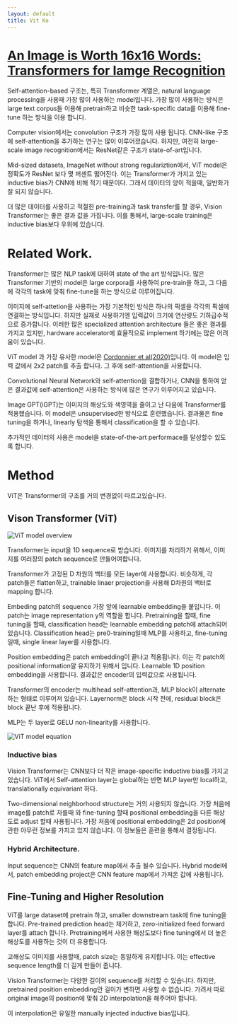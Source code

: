 ```yaml
---
layout: default
title: Vit Ko
---
```


# [An Image is Worth 16x16 Words: Transformers for Iamge Recognition](https://arxiv.org/pdf/2010.11929.pdf)

Self-attention-based 구조는, 특히 Transformer 계열은, natural language processing을 사용때 가장 많이 사용하는 model입니다. 가장 많이 사용하는 방식은 large text corpus들 이용해 pretrain하고 비슷한 task-specific data를 이용해 fine-tune 하는 방식을 이용 합니다.

Computer vision에서는 convolution 구조가 가장 많이 사용 됩니다. CNN-like 구조에 self-attention을 추가하는 연구는 많이 이루어졌습니다. 하지만, 여전히 large-scale image recognition에서는 ResNet같은 구조가 state-of-art입니다.

Mid-sized datasets, ImageNet without strong regulariztion에서, ViT model은 정확도가 ResNet 보다 몇 퍼센트 떯어진다. 이는 Transformer가 가지고 있는 inductive bias가 CNN에 비해 적기 때문이다. 그래서 데이터의 양이 적을때, 일반화가 잘 되지 않습니다.

더 많은 데이터를 사용하고 적절한 pre-training과 task transfer를 할 경우, Vision Transformer는 좋은 결과 값을 가집니다. 이를 통해서, large-scale training은 inductive bias보다 우위에 있습니다.

# Related Work.

Transformer는 많은 NLP task에 대하여 state of the art 방식입니다. 많은 Transformer 기반의 model은 large corpora를 사용하여 pre-train을 하고, 그 다음에 각각의 task에 맞춰 fine-tune을 하는 방식으로 이루어집니다.

이미지에 self-attetion을 사용하는 가장 기본적인 방식은 하나의 픽셀을 각각의 픽셀에 연결하는 방식입니다. 하지만 실재로 사용하기엔 입력값이 크기에 연산량도 기하급수적으로 증가합니다. 이러한 많은 specialized attention architecture 들은 좋은 결과를 가지고 있지만, hardware accelerator에 효율적으로 implement 하기에는 많은 어려움이 있습니다.

ViT model 과 가장 유사한 model은 [Cordonnier et al(2020)](https://arxiv.org/pdf/1911.03584.pdf)입니다. 이 model은 입력 값에서 2x2 patch를 추출 합니다. 그 후에 self-attention을 사용합니다. 

Convolutional Neural Network와 self-attention을 결합하거나, CNN을 통하여 얻은 결과값에 self-attention은 사용하는 방식에 많은 연구가 이루어지고 있습니다.

Image GPT(iGPT)는 이미지의 해상도와 색영역을 줄이고 난 다음에  Transformer를 적용했습니다. 이 model은 unsupervised한 방식으로 훈련했습니다. 결과물은 fine tuning을 하거나,  linearly 탐색을 통해서 classification을 할 수 있습니다. 

추가적인 데이터의 사용은 model을 state-of-the-art performace를 달성할수 있도록 합니다.

# Method

ViT은 Transformer의 구조를 거의 변경없이 따르고있습니다.

## Vison Transformer (ViT)

![ViT model overview](/assets/images/ToNN/Korean/ViT_model_overview.png)

Transformer는 input을 1D sequence로 받습니다. 이미지를 처리하기 위해서, 이미지를 여러장의 patch sequence로 만들어여합니다.

Transformer가 고정된 D 차원의 백터를 모든 layer에 사용합니다. 비슷하게, 각 patch들은 flatten하고, trainable linaer projection을 사용해 D차원의 백터로 mapping 합니다. 

Embeding patch의 sequence 가장 앞에 learnable embedding을  붙입니다. 이 patch는 image representation y의 역할을 합니다. Pretraining을 할때, fine tuning을 할때, classification head는 learnable embedding patch에 attach되어있습니다. Classification head는 pre0-training일때 MLP를 사용하고, fine-tuning 일때, single linear layer를 사용합니다.

Position embedding은 patch embedding이 끝나고 적용됩니다. 이는 각 patch의 positional information알 유지하기 위해서 입니다. Learnable 1D position embedding을 사용합니다. 결과값은 encoder의 입력값으로 사용됩니다.

Transformer의 encoder는 multihead self-attention과, MLP block이 alternate하는 형태로 이루어져 있습니다. Layernorm은 block 시작 전에, residual block은 block 끝난 후에 적용됩니다.

MLP는 두 layer로 GELU non-linearity를 사용합니다.

![ViT model equation](/assets/images/ToNN/Korean/ViT_model_equation.png)

### Inductive bias

Vision Transformer는 CNN보다 더 작은 image-specific inductive bias를 가지고 있습니다. ViT에서 Self-attention layer는 global하는 반면 MLP layer만 local하고, translationally equivariant 하다.

Two-dimensional neighborhood structure는 거의 사용되지 않습니다. 가장 처음에 image를 patch로 자를때 와  fine-tuning 할때 positional embedding을 다른 해상도로 adjust 할때 사용됩니다. 가장 처음에 positional embedding은 2d position에 관한 아무런 정보를 가지고 있지 않습니다. 이 정보들은 훈련을 통해서 결정됩니다.

### Hybrid Architecture.
Input sequence는 CNN의 feature map에서 추출 될수 있습니다. Hybrid model에서, patch embedding project은 CNN feature map에서 가져온 값에 사용됩니다.

## Fine-Tuning and Higher Resolution

ViT를 large dataset에 pretrain 하고, smaller downstream task에 fine tuning을 합니다. Pre-trained prediction head는 제거하고, zero-initialized feed forward layer를 attach 합니다. Pretraining에서 사용한 해상도보다 fine tuning에서 더 높은 해상도를 사용하는 것이 더 유용합니다.

고해상도 이미지를 사용할때,  patch size는 동일하게 유지합니다. 이는 effective sequence length를 더 길게 만들어 줍니다.

Vision Transformer는 다양한 길이의 sequence를 처리할 수 있습니다. 하지만, pretrained position embedding안 길이가 변하면 사용할 수 없습니다. 가려서 따로 original image의 position에 맞춰 2D interpolation을 해주어야 합니다.

이 interpolation은 유일한 manually injected inductive bias입니다. 